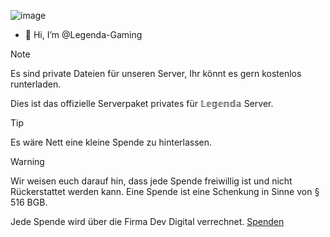 ![image]([https://github.com/Legenda-Gaming/Legenda-Gaming/assets/170621683/6c5a9ea9-8e7a-43e2-9b18-aac6f4f0ea46](https://legenda-rp.de/wp-content/uploads/2025/06/oie_ek.png))
- 👋 Hi, I’m @Legenda-Gaming

> [!NOTE]
>Es sind private Dateien für unseren Server, Ihr könnt es gern kostenlos runterladen.
> 
> Dies ist das offizielle Serverpaket privates  für 𝕃𝕖𝕘𝕖𝕟𝕕𝕒 Server.

> [!TIP]
> Es wäre Nett eine kleine Spende zu hinterlassen.

> [!WARNING]
> Wir weisen euch darauf hin, dass jede Spende freiwillig ist und nicht Rückerstattet werden kann.
Eine Spende ist eine Schenkung in Sinne von § 516 BGB.
> 
> Jede Spende wird über die Firma Dev Digital verrechnet.
> [Spenden](https://www.paypal.com/donate/?hosted_button_id=GW5N5S8XTCHLU)







